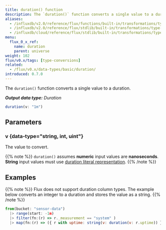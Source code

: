 ```yaml
---
title: duration() function
description: The `duration()` function converts a single value to a duration.
aliases:
  - /influxdb/v2.0/reference/flux/functions/built-in/transformations/type-conversions/duration/
  - /influxdb/v2.0/reference/flux/stdlib/built-in/transformations/type-conversions/duration/
  - /influxdb/cloud/reference/flux/stdlib/built-in/transformations/type-conversions/duration/
menu:
  flux_0_x_ref:
    name: duration
    parent: universe
weight: 102
flux/v0.x/tags: [type-conversions]
related:
  - /flux/v0.x/data-types/basic/duration/
introduced: 0.7.0
---
```


The `duration()` function converts a single value to a duration.

_**Output data type:** Duration_

```js
duration(v: "1m")
```

## Parameters

### v {data-type="string, int, uint"}
The value to convert.

{{% note %}}
`duration()` assumes **numeric** input values are **nanoseconds**.
**String** input values must use [duration literal representation](/flux/v0.x/spec/lexical-elements/#duration-literals).
{{% /note %}}

## Examples

{{% note %}}
Flux does not support duration column types.
The example below converts an integer to a duration and stores the value as a string.
{{% /note %}}

```js
from(bucket: "sensor-data")
  |> range(start: -1m)
  |> filter(fn:(r) => r._measurement == "system" )
  |> map(fn:(r) => ({ r with uptime: string(v: duration(v: r.uptime)) }))
```
